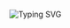 <div align="center">
<img src="https://github.com/AsoiX-exe/AsoiX-exe/blob/main/lv_0_20240820031212.mp4" alt="">
<br><br>
<img src="https://readme-typing-svg.demolab.com?font=Fira+Code&weight=700&duration=6000&pause=200&color=08C4DF&center=true&multiline=true&repeat=false&random=false&width=435&lines=%23include+%3Cabout.h%3E;%23include+%3Yes.h%3E" alt="Typing SVG" />
</div>

<!---
AsoiX-exe/AsoiX-exe is a ✨ special ✨ repository because its `README.md` (this file) appears on your GitHub profile.
You can click the Preview link to take a look at your changes.
--->
